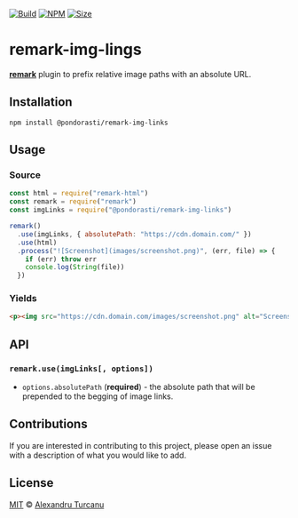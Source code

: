 [![Build](https://github.com/Pondorasti/remark-img-links/workflows/main/badge.svg)](https://github.com/Pondorasti/remark-img-links/actions)
[![NPM](https://img.shields.io/npm/v/@pondorasti/remark-img-links.svg)](https://www.npmjs.com/package/@pondorasti/remark-img-links)
[![Size](https://img.shields.io/bundlephobia/minzip/@pondorasti/remark-img-links.svg)](https://bundlephobia.com/result?p=@pondorasti/remark-img-links)

# remark-img-lings

[**remark**](https://github.com/remarkjs/remark) plugin to prefix relative image paths with an absolute URL.

## Installation

```
npm install @pondorasti/remark-img-links
```

## Usage

### Source
```js
const html = require("remark-html")
const remark = require("remark")
const imgLinks = require("@pondorasti/remark-img-links")

remark()
  .use(imgLinks, { absolutePath: "https://cdn.domain.com/" })
  .use(html)
  .process("![Screenshot](images/screenshot.png)", (err, file) => {
    if (err) throw err
    console.log(String(file))
  })
```

### Yields
```html
<p><img src="https://cdn.domain.com/images/screenshot.png" alt="Screenshot"></p>
```

## API
### `remark.use(imgLinks[, options])`
* `options.absolutePath` (**required**) - the absolute path that will be prepended to the begging of image links.

## Contributions
If you are interested in contributing to this project, please open an issue with a description of what you would like to add.

## License
[MIT](LICENSE) © [Alexandru Turcanu](https://github.com/Pondorasti)

